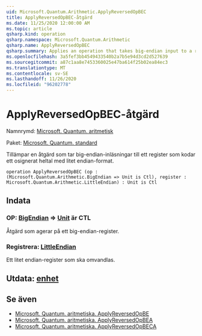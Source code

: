 ```yaml
---
uid: Microsoft.Quantum.Arithmetic.ApplyReversedOpBEC
title: ApplyReversedOpBEC-åtgärd
ms.date: 11/25/2020 12:00:00 AM
ms.topic: article
qsharp.kind: operation
qsharp.namespace: Microsoft.Quantum.Arithmetic
qsharp.name: ApplyReversedOpBEC
qsharp.summary: Applies an operation that takes big-endian input to a register encoding an unsigned integer using little-endian format.
ms.openlocfilehash: 3a5fef3bb4549433540b2a7b5e94d3cd2d527639
ms.sourcegitcommit: a87c1aa8e7453360025e47ba614f25b02ea84ec3
ms.translationtype: MT
ms.contentlocale: sv-SE
ms.lasthandoff: 11/26/2020
ms.locfileid: "96202778"
---
```

# <a name="applyreversedopbec-operation"></a>ApplyReversedOpBEC-åtgärd

Namnrymd: [Microsoft. Quantum. aritmetisk](xref:Microsoft.Quantum.Arithmetic)

Paket: [Microsoft. Quantum. standard](https://nuget.org/packages/Microsoft.Quantum.Standard)


Tillämpar en åtgärd som tar big-endian-inläsningar till ett register som kodar ett osignerat heltal med litet endian-format.

```qsharp
operation ApplyReversedOpBEC (op : (Microsoft.Quantum.Arithmetic.BigEndian => Unit is Ctl), register : Microsoft.Quantum.Arithmetic.LittleEndian) : Unit is Ctl
```


## <a name="input"></a>Indata

### <a name="op--bigendian--unit--is-ctl"></a>OP: [BigEndian](xref:Microsoft.Quantum.Arithmetic.BigEndian) => [Unit](xref:microsoft.quantum.lang-ref.unit)  är CTL

Åtgärd som agerar på ett big-endian-register.


### <a name="register--littleendian"></a>Registrera: [LittleEndian](xref:Microsoft.Quantum.Arithmetic.LittleEndian)

Ett litet endian-register som ska omvandlas.



## <a name="output--unit"></a>Utdata: [enhet](xref:microsoft.quantum.lang-ref.unit)



## <a name="see-also"></a>Se även

- [Microsoft. Quantum. aritmetiska. ApplyReversedOpBE](xref:Microsoft.Quantum.Arithmetic.ApplyReversedOpBE)
- [Microsoft. Quantum. aritmetiska. ApplyReversedOpBEA](xref:Microsoft.Quantum.Arithmetic.ApplyReversedOpBEA)
- [Microsoft. Quantum. aritmetiska. ApplyReversedOpBECA](xref:Microsoft.Quantum.Arithmetic.ApplyReversedOpBECA)